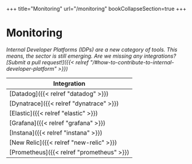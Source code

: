 +++
title="Monitoring"
url="/monitoring"
bookCollapseSection=true
+++

# Monitoring

_Internal Developer Platforms (IDPs) are a new category of tools. This means, the sector is still emerging. Are we missing any integrations? [Submit a pull request!]({{< relref "/#how-to-contribute-to-internal-developer-platform" >}})_

| **Integration**                           |
| ----------------------------------------- |
| [Datadog]({{< relref "datadog" >}})       |
| [Dynatrace]({{< relref "dynatrace" >}})   |
| [Elastic]({{< relref "elastic" >}})       |
| [Grafana]({{< relref "grafana" >}})       |
| [Instana]({{< relref "instana" >}})       |
| [New Relic]({{< relref "new-relic" >}})   |
| [Prometheus]({{< relref "prometheus" >}}) |
